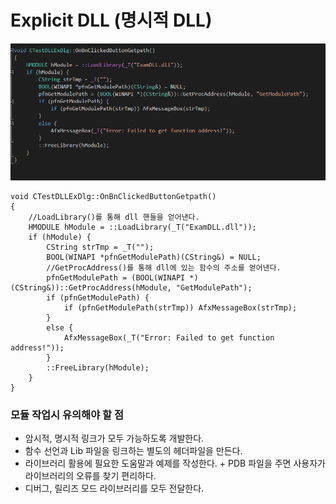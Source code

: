 # Explicit DLL (명시적 DLL)

![](../../images/DLL/9.PNG)  

```
void CTestDLLExDlg::OnBnClickedButtonGetpath()
{
    //LoadLibrary()를 통해 dll 핸들을 얻어낸다.
	HMODULE hModule = ::LoadLibrary(_T("ExamDLL.dll"));
	if (hModule) {
		CString strTmp = _T("");
		BOOL(WINAPI *pfnGetModulePath)(CString&) = NULL;
        //GetProcAddress()를 통해 dll에 있는 함수의 주소를 얻어낸다.
		pfnGetModulePath = (BOOL(WINAPI *)(CString&))::GetProcAddress(hModule, "GetModulePath");
		if (pfnGetModulePath) {
			if (pfnGetModulePath(strTmp)) AfxMessageBox(strTmp);
		}
		else {
			AfxMessageBox(_T("Error: Failed to get function address!"));
		}
		::FreeLibrary(hModule);
	}
}
```

### 모듈 작업시 유의해야 할 점
* 암시적, 명시적 링크가 모두 가능하도록 개발한다.
* 함수 선언과 Lib 파일을 링크하는 별도의 헤더파일을 만든다.
* 라이브러리 활용에 필요한 도움말과 예제를 작성한다. + PDB 파일을 주면 사용자가 라이브러리의 오류를 찾기 편리하다.
* 디버그, 릴리즈 모드 라이브러리를 모두 전달한다.
